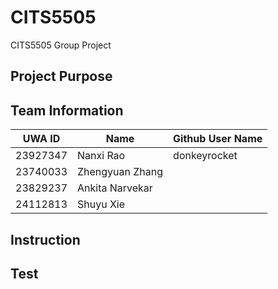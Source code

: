 # CITS5505
CITS5505 Group Project

## Project Purpose

## Team Information
| UWA ID | Name | Github User Name |
| --- | --- | --- |
| 23927347 | Nanxi Rao | donkeyrocket |
| 23740033 | Zhengyuan Zhang |  |
| 23829237 | Ankita Narvekar |  |
| 24112813 | Shuyu Xie |  |

## Instruction

## Test

